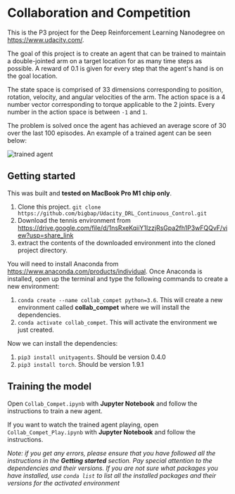 # Collaboration and Competition
This is the P3 project for the Deep Reinforcement Learning Nanodegree on https://www.udacity.com/.

The goal of this project is to create an agent that can be trained to maintain a double-jointed arm on a target location for as many time steps as possible. A reward of 0.1 is given for every step that the agent's hand is on the goal location.

The state space is comprised of 33 dimensions corresponding to position, rotation, velocity, and angular velocities of the arm. The action space is a 4 number vector corresponding to torque applicable to the 2 joints. Every number in the action space is between `-1` and `1`.

The problem is solved once the agent has achieved an average score of 30 over the last 100 episodes. An example of a trained agent can be seen below:

![trained agent](./images/giphy.gif)

## Getting started
This was built and **tested on MacBook Pro M1 chip only**.

 1. Clone this project. `git clone https://github.com/bigbap/Udacity_DRL_Continuous_Control.git`
 2. Download the tennis environment from https://drive.google.com/file/d/1nsRxeKqiiY1IzzjRsGpa2fh1P3wFQQvF/view?usp=share_link
 3. extract the contents of the downloaded environment into the cloned project directory.

You will need to install Anaconda from https://www.anaconda.com/products/individual. Once Anaconda is installed, open up the terminal and type the following commands to create a new environment:

 1. `conda create --name collab_compet python=3.6`. This will create a new environment called **collab_compet** where we will install the dependencies.
 2. `conda activate collab_compet`. This will activate the environment we just created.

Now we can install the dependencies:

 1. `pip3 install unityagents`. Should be version 0.4.0
 2. `pip3 install torch`. Should be version 1.9.1

## Training the model
Open `Collab_Compet.ipynb` with **Jupyter Notebook** and follow the instructions to train a new agent.

If you want to watch the trained agent playing, open `Collab_Compet_Play.ipynb` with **Jupyter Notebook** and follow the instructions.

*Note: if you get any errors, please ensure that you have followed all the instructions in the **Getting started** section. Pay special attention to the dependencies and their versions. If you are not sure what packages you have installed, use `conda list` to list all the installed packages and their versions for the activated environment*

